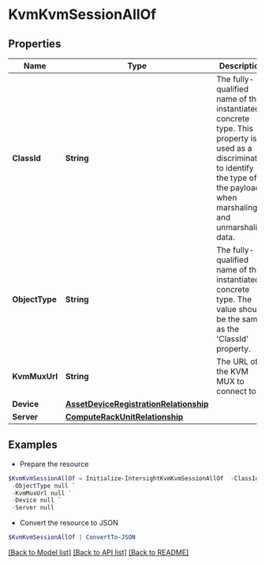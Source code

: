 # KvmKvmSessionAllOf
## Properties

Name | Type | Description | Notes
------------ | ------------- | ------------- | -------------
**ClassId** | **String** | The fully-qualified name of the instantiated, concrete type. This property is used as a discriminator to identify the type of the payload when marshaling and unmarshaling data. | [default to "kvm.KvmSession"]
**ObjectType** | **String** | The fully-qualified name of the instantiated, concrete type. The value should be the same as the &#39;ClassId&#39; property. | [default to "kvm.KvmSession"]
**KvmMuxUrl** | **String** | The URL of the KVM MUX to connect to. | [optional] [readonly] 
**Device** | [**AssetDeviceRegistrationRelationship**](AssetDeviceRegistrationRelationship.md) |  | [optional] 
**Server** | [**ComputeRackUnitRelationship**](ComputeRackUnitRelationship.md) |  | [optional] 

## Examples

- Prepare the resource
```powershell
$KvmKvmSessionAllOf = Initialize-IntersightKvmKvmSessionAllOf  -ClassId null `
 -ObjectType null `
 -KvmMuxUrl null `
 -Device null `
 -Server null
```

- Convert the resource to JSON
```powershell
$KvmKvmSessionAllOf | ConvertTo-JSON
```

[[Back to Model list]](../README.md#documentation-for-models) [[Back to API list]](../README.md#documentation-for-api-endpoints) [[Back to README]](../README.md)

